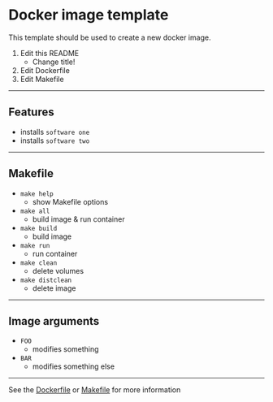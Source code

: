 <!-- Docker image <TITLE> -->
# Docker image template

<!-- SHORT DESCRIPTION -->
This template should be used to create a new docker image.
1. Edit this README
   - Change title!
2. Edit Dockerfile
3. Edit Makefile

---
## Features
<!-- LIST OF FEATURES -->
- installs `software one`
- installs `software two`

---
## Makefile
<!-- LIST OF MAKEFILE TARGETS -->
- `make help`
  - show Makefile options
- `make all`
  - build image & run container
- `make build`
  - build image
- `make run`
  - run container
- `make clean`
  - delete volumes
- `make distclean`
  - delete image

---
## Image arguments
<!-- LIST OF BUILD ARGUMENTS -->
- `FOO`
  - modifies something
- `BAR`
  - modifies something else

---
See the [Dockerfile](./Dockerfile) or [Makefile](./Makefile) for more information

